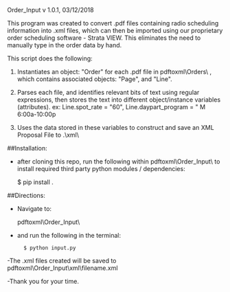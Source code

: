 Order_Input
v 1.0.1, 03/12/2018

This program was created to convert .pdf files containing radio scheduling information into .xml files, which can then be imported using our proprietary order scheduling software - Strata VIEW.
This eliminates the need to manually type in the order data by hand.


This script does the following:
1. Instantiates an object: "Order"  for each .pdf file in pdftoxml\\Orders\\ , which contains associated objects: "Page", and "Line".

2. Parses each file, and identifies relevant bits of text using regular expressions, then stores the text into different object/instance variables (attributes).
	ex:
		Line.spot_rate = "60",
		Line.daypart_program = " M 6:00a-10:00p

3. Uses the data stored in these variables to construct and save an XML Proposal File to .\\xml\\ 


##Installation:
- after cloning this repo, run the following within pdftoxml\\Order_Input\\ to install required third party python modules / dependencies:

	$ pip install .

##Directions:

- Navigate to:

	pdftoxml\\Order_Input\\
	
- and run the following in the terminal:

		$ python input.py
		
-The .xml files created will be saved to pdftoxml\\Order_Input\\xml\\filename.xml

-Thank you for your time. 
 

